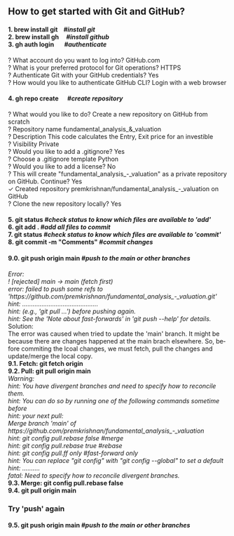 <html>

<head>
<meta http-equiv=Content-Type content="text/html; charset=utf-8">
<meta name=Generator content="Microsoft Word 15 (filtered)">
</head>

<body lang=EN-SG style='word-wrap:break-word'>

<div class=WordSection1>
<h2>How to get started with Git and GitHub?</h2>
<h4>
  1. brew install git    <i>#install git</i><br />
  2. brew install gh     <i>#install github</i><br />
  3. gh auth login       <i>#authenticate</i>
</h4>

<p>
  ? What account do you want to log into? GitHub.com<br />
  ? What is your preferred protocol for Git operations? HTTPS<br />
  ? Authenticate Git with your GitHub credentials? Yes<br />
  ? How would you like to authenticate GitHub CLI? Login with a web browser<br />
</p>

<h4>4. gh repo create      <i>#create repository</i></h4>
<p>
	? What would you like to do? Create a new repository on GitHub from scratch<br />
	? Repository name fundamental_analysis_&_valuation<br />
	? Description This code calculates the Entry, Exit price for an investible<br />
	? Visibility Private<br />
	? Would you like to add a .gitignore? Yes<br />
	? Choose a .gitignore template Python<br />
	? Would you like to add a license? No<br />
	? This will create "fundamental_analysis_-_valuation" as a private repository on GitHub. Continue? Yes<br />
	✓ Created repository premkrishnan/fundamental_analysis_-_valuation on GitHub<br />
	? Clone the new repository locally? Yes<br />
</p>

<h4>
5. git status			<i>#check status to know which files are available to 'add'</i><br />
6. git add .			<i>#add all files to commit</i><br />
7. git status			<i>#check status to know which files are available to 'commit'</i><br />
8. git commit -m "Comments"	<i>#commit changes</i><br />
</h4>
<h4>
9.0. git push origin main	<i>#push to the main or other branches</i>
</h4>
<p><i>
Error:<br />
	! [rejected]        main -> main (fetch first)<br />
	error: failed to push some refs to 'https://github.com/premkrishnan/fundamental_analysis_-_valuation.git'<br />
	hint: ...........................................<br />
	hint: (e.g., 'git pull ...') before pushing again.<br />
	hint: See the 'Note about fast-forwards' in 'git push --help' for details.<br /></i>
Solution:<br />
	The error was caused when tried to update the 'main' branch. It might be because there are changes happened at the main brach elsewhere. So, before commiting the lcoal changes, we must fetch, pull the changes and update/merge the local copy. <br />
	<b>9.1. Fetch:	git fetch origin</b><br />
	<b>9.2. Pull:	git pull origin main</b><br />
	<i>Warning:<br />
		hint: You have divergent branches and need to specify how to reconcile them.<br />
		hint: You can do so by running one of the following commands sometime before<br />
		hint: your next pull:<br />
		Merge branch 'main' of https://github.com/premkrishnan/fundamental_analysis_-_valuation<br />
		hint:   git config pull.rebase false  <i>#merge</i><br />
		hint:   git config pull.rebase true   <i>#rebase</i><br />
		hint:   git config pull.ff only       <i>#fast-forward only</i><br />
		hint: You can replace "git config" with "git config --global" to set a default<br />
		hint: ..........<br />
		fatal: Need to specify how to reconcile divergent branches.<br /></i>
	<b>9.3. Merge:	git config pull.rebase false</b><br />
			<b>9.4. git pull origin main</b><br />
</p>

<h3>Try 'push' again</h3>
<h4>
9.5. git push origin main	<i>#push to the main or other branches</i>
</h4>

</div>

</body>

</html>
